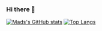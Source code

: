 ### Hi there 👋

[![Mads's GitHub stats](https://github-readme-stats.vercel.app/api?username=MadsAkselsen)](https://github.com/anuraghazra/github-readme-stats)
[![Top Langs](https://github-readme-stats.vercel.app/api/top-langs/?username=MadsAkselsen)](https://github.com/anuraghazra/github-readme-stats)

<!--
**MadsAkselsen/MadsAkselsen** is a ✨ _special_ ✨ repository because its `README.md` (this file) appears on your GitHub profile.

Here are some ideas to get you started:

- 🔭 I’m currently working on ...
- 🌱 I’m currently learning ...
- 👯 I’m looking to collaborate on ...
- 🤔 I’m looking for help with ...
- 💬 Ask me about ...
- 📫 How to reach me: ...
- 😄 Pronouns: ...
- ⚡ Fun fact: ...
-->
